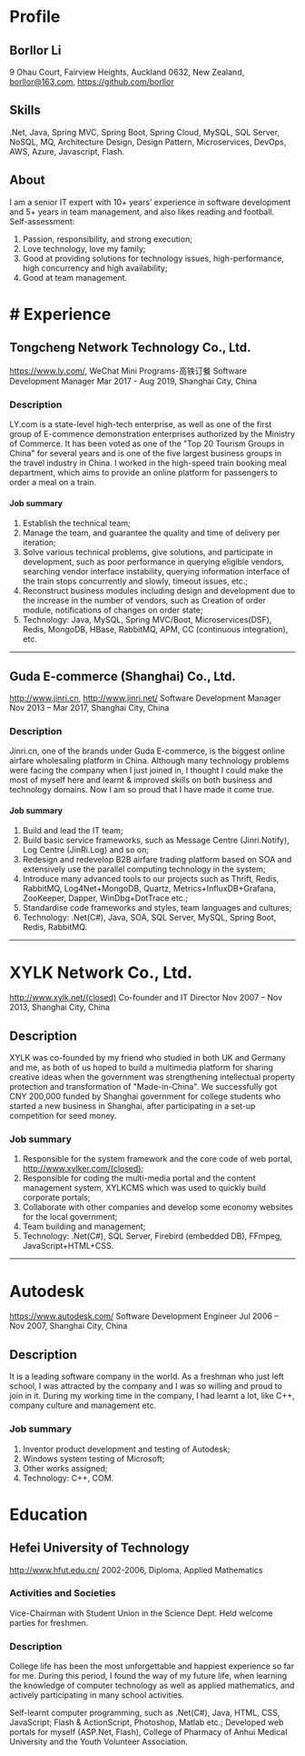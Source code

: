 # Profile

## Borllor Li
9 Ohau Court, Fairview Heights, Auckland 0632, New Zealand, 
borllor@163.com, https://github.com/borllor

## Skills
.Net, Java, Spring MVC, Spring Boot, Spring Cloud, MySQL, SQL Server, NoSQL, MQ, Architecture Design, Design Pattern, Microservices, DevOps, AWS, Azure, Javascript, Flash.

## About
I am a senior IT expert with 10+ years’ experience in software development and 5+ years in team management, and also likes reading and football.   Self-assessment:
1.	Passion, responsibility, and strong execution;
2.	Love technology, love my family;
3.	Good at providing solutions for technology issues, high-performance, high concurrency and high availability;
4.	Good at team management.


# # Experience


## Tongcheng Network Technology Co., Ltd. 
https://www.ly.com/, WeChat Mini Programs-高铁订餐
Software Development Manager
Mar 2017 - Aug 2019, Shanghai City, China

### Description
LY.com is a state-level high-tech enterprise, as well as one of the first group of E-commence demonstration enterprises authorized by the Ministry of Commerce. It has been voted as one of the "Top 20 Tourism Groups in China" for several years and is one of the five largest business groups in the travel industry in China. I worked in the high-speed train booking meal department, which aims to provide an online platform for passengers to order a meal on a train.

#### Job summary
1.	Establish the technical team;
2.	Manage the team, and guarantee the quality and time of delivery per iteration;
3.	Solve various technical problems, give solutions, and participate in development, such as poor performance in querying eligible vendors, searching vendor interface instability, querying information interface of the train stops concurrently and slowly, timeout issues, etc.;
4.	Reconstruct business modules including design and development due to the increase in the number of vendors, such as Creation of order module, notifications of changes on order state;
5.	Technology: Java, MySQL, Spring MVC/Boot, Microservices(DSF), Redis, MongoDB, HBase, RabbitMQ, APM, CC (continuous integration), etc.

______________________________________________________________________________________________________________________________________________________________________



## Guda E-commerce (Shanghai) Co., Ltd. 
http://www.jinri.cn, http://www.jinri.net/
Software Development Manager
Nov 2013 – Mar 2017, Shanghai City, China

### Description
Jinri.cn, one of the brands under Guda E-commerce, is the biggest online airfare wholesaling platform in China. Although many technology problems were facing the company when I just joined in, I thought I could make the most of myself here and learnt & improved skills on both business and technology domains. Now I am so proud that I have made it come true.

#### Job summary
1.	Build and lead the IT team;
2.	Build basic service frameworks, such as Message Centre (Jinri.Notify), Log Centre (JinRi.Log) and so on;
3.	Redesign and redevelop B2B airfare trading platform based on SOA and extensively use the parallel computing technology in the system;
4.	Introduce many advanced tools to our projects such as Thrift, Redis, RabbitMQ, Log4Net+MongoDB, Quartz, Metrics+InfluxDB+Grafana, ZooKeeper, Dapper, WinDbg+DotTrace etc.;
5.	Standardise code frameworks and styles, team languages and cultures;
6.	Technology: .Net(C#), Java, SOA, SQL Server, MySQL, Spring Boot, Redis, RabbitMQ.

______________________________________________________________________________________________________________________________________________________________________



# XYLK Network Co., Ltd.
http://www.xylk.net/(closed)
Co-founder and IT Director
Nov 2007 – Nov 2013, Shanghai City, China

## Description
XYLK was co-founded by my friend who studied in both UK and Germany and me, as both of us hoped to build a multimedia platform for sharing creative ideas when the government was strengthening intellectual property protection and transformation of "Made-in-China". We successfully got CNY 200,000 funded by Shanghai government for college students who started a new business in Shanghai, after participating in a set-up competition for seed money. 

### Job summary
1.	Responsible for the system framework and the core code of web portal, http://www.xylker.com/(closed);
2.	Responsible for coding the multi-media portal and the content management system, XYLKCMS which was used to quickly build corporate portals;
3.	Collaborate with other companies and develop some economy websites for the local government;
4.	Team building and management;
5.	Technology: .Net(C#), SQL Server, Firebird (embedded DB), FFmpeg, JavaScript+HTML+CSS.

______________________________________________________________________________________________________________________________________________________________________



# Autodesk
https://www.autodesk.com/
Software Development Engineer
Jul 2006 – Nov 2007, Shanghai City, China

## Description
It is a leading software company in the world. As a freshman who just left school, I was attracted by the company and I was so willing and proud to join in it. During my working time in the company, I had learnt a lot, like C++, company culture and management etc.

### Job summary
1.	Inventor product development and testing of Autodesk;
2.	Windows system testing of Microsoft;
3.	Other works assigned;
4.	Technology: C++, COM.


# Education


## Hefei University of Technology
http://www.hfut.edu.cn/
2002-2006, Diploma, Applied Mathematics

### Activities and Societies
Vice-Chairman with Student Union in the Science Dept. Held welcome parties for freshmen.

### Description
College life has been the most unforgettable and happiest experience so far for me. During this period, I found the way of my future life, when learning the knowledge of computer technology as well as applied mathematics, and actively participating in many school activities.

Self-learnt computer programming, such as .Net(C#), Java, HTML, CSS, JavaScript; Flash & ActionScript, Photoshop, Matlab etc.;
Developed web portals for myself (ASP.Net, Flash), College of Pharmacy of Anhui Medical University and the Youth Volunteer Association.
